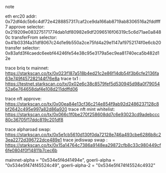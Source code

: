 note

eth erc20 addr: 0x72df4dc5b6c4df72e4288857317caf2ce9da166ab8719ab8306516a2fddfff7
approve selector: 0x219209e083275171774dab1df80982e9df2096516f06319c5c6d71ae0a8480c
transferFrom selector: 0x41b033f4a31df8067c24d1e9b550a2ce75fd4a29e1147af9752174f0e6cb20
transfer selector: 0x83afd3f4caedc6eebf44246fe54e38c95e3179a5ec9ea81740eca5b482d12e



trace briq tx mainnet: https://starkscan.co/tx/0x023f187a518b4ed21c2e86f14db54f3b6cfe2136fa63e749f457282144f76e8a
trace tx1 : https://testnet.starkscan.co/tx/0x02e6c38c8579fef5d530945d98a0f7905452a6e764658daf4e108d211ddffd06

trace nft approve: https://starkscan.co/tx/0x00ea84e13cf36c214e854f9ab92d2486237128c8bf2642c495e997a82d86a920
trace nft mint whitelist:  https://starkscan.co/tx/0x066c1f0be270f258608dd7c6e93023cd9adebccc80c36705f17ddc819c201df8

trace alpharoad swap: https://starkscan.co/tx/0x5e1cb5610d130f0da72128e746a493cbe6286b8c23ea2272d396722dce489e1
trace jediswap swap : https://starkscan.co/tx/0x15a14764c7386a9148ea29872cfb8c33c980449cf6fe0804f0f14811b7cec6b


mainnet-alpha = "0x534e5f4d41494e", 
goerli-alpha = "0x534e5f474f45524c49",
goerli-alpha-2 = "0x534e5f474f45524c4932"